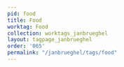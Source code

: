 ```yaml
---
pid: food
title: Food
worktag: Food
collection: worktags_janbrueghel
layout: tagpage_janbrueghel
order: '065'
permalink: "/janbrueghel/tags/food"
---
```


